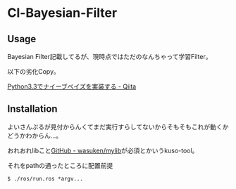 # Cl-Bayesian-Filter

## Usage

Bayesian Filter記載してるが、現時点ではただのなんちゃって学習Filter。

以下の劣化Copy。

[Python3.3でナイーブベイズを実装する - Qiita](https://qiita.com/katryo/items/6a2266ffafb7efa9a46c)

## Installation

よいさんぷるが見付からんくてまだ実行すらしてないからそもそもこれが動くかどうかわからん...。

おれおれlibこと[GitHub - wasuken/mylib](https://github.com/wasuken/mylib)が必須とかいうkuso-tool。

それをpathの通ったところに配置前提

```
$ ./ros/run.ros *argv...
```
